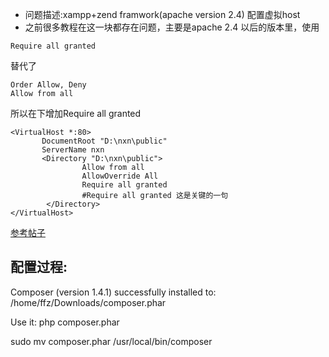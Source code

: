 ﻿* 问题描述:xampp+zend framwork(apache version 2.4) 配置虚拟host     
* 之前很多教程在这一块都存在问题，主要是apache 2.4 以后的版本里，使用
```
Require all granted 
```
替代了
```
Order Allow, Deny
Allow from all
```
所以在<Directory>下增加Require all granted
```
<VirtualHost *:80>
       DocumentRoot "D:\nxn\public"
       ServerName nxn
       <Directory "D:\nxn\public">
                Allow from all
                AllowOverride All
                Require all granted
				#Require all granted 这是关键的一句
        </Directory>	   
</VirtualHost>

```
[参考帖子](http://blog.csdn.net/lilanfei/article/details/40377503)



## 配置过程:
Composer (version 1.4.1) successfully installed to: /home/ffz/Downloads/composer.phar

Use it: php composer.phar

sudo mv composer.phar /usr/local/bin/composer